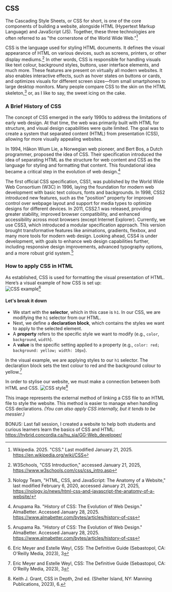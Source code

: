 ## CSS

The Cascading Style Sheets, or CSS for short, is one of the core components of building a website, alongside HTML (Hypertext Markup Language) and JavaScript (JS). Together, these three technologies are often referred to as "the cornerstone of the World Wide Web."[^ebersbach01css]

CSS is the language used for styling HTML documents. It defines the visual appearance of HTML on various devices, such as screens, printers, or other display mediums.[^ebersbach02css] In other words, CSS is responsible for handling visuals like text colour, background styles, buttons, user interface elements, and much more. These features are present on virtually all modern websites. It also enables interactive effects, such as hover states on buttons or cards, and optimizes visuals for different screen sizes—from small smartphones to large desktop monitors. Many people compare CSS to the skin on the HTML skeleton,[^ebersbach03css] or, as I like to say, the sweet icing on the cake.


### A Brief History of CSS

The concept of CSS emerged in the early 1990s to address the limitations of early web design. At that time, the web was primarily built with HTML for structure, and visual design capabilities were quite limited. The goal was to create a system that separated content (HTML) from presentation (CSS), allowing for more visually appealing websites.

In 1994, Håkon Wium Lie, a Norwegian web pioneer, and Bert Bos, a Dutch programmer, proposed the idea of CSS. Their specification introduced the idea of separating HTML as the structure for web content and CSS as the language for styling and formatting that content. This foundational idea became a critical step in the evolution of web design.[^ebersbach04css]

The first official CSS specification, CSS1, was published by the World Wide Web Consortium (W3C) in 1996, laying the foundation for modern web development with basic text colours, fonts and backgrounds. In 1998, CSS2 introduced new features, such as the "position" property for improved control over webpage layout and support for media types to optimize designs for different devices. In 2011, CSS2.1 was released, providing greater stability, improved browser compatibility, and enhanced accessibility across most browsers (except Internet Explorer). Currently, we use CSS3, which introduced a modular specification approach. This version brought transformative features like animations, gradients, flexbox, and many more tools for modern web design. Looking ahead, CSS4 is under development, with goals to enhance web design capabilities further, including responsive design improvements, advanced typography options, and a more robust grid system.[^ebersbach04css]


### How to apply CSS in HTML

As established, CSS is used for formatting the visual presentation of HTML. Here’s a visual example of how CSS is set up:  
![CSS example](images/01exampleCSS.png)[^ebersbach05css]


#### Let's break it down

- We start with the **selector**, which in this case is `h1`. In our CSS, we are modifying the `h1` selector from our HTML.
- Next, we define a **declaration block**, which contains the styles we want to apply to the selected element.
- A **property** refers to the specific style we want to modify (e.g., `color`, `background`, `width`).
- A **value** is the specific setting applied to a property (e.g., `color: red; background: yellow; width: 10px`).

In the visual example, we are applying styles to our `h1` selector. The declaration block sets the text colour to red and the background colour to yellow.[^ebersbach05css]

In order to stylise our website, we must make a connection between both HTML and CSS.
![CSS style](images/02exampleCSS.png)[^ebersbach06css]

This image represents the external method of linking a CSS file to an HTML file to style the website. This method is easier to manage when handling CSS declarations. *(You can also apply CSS internally, but it tends to be messier.)*



[^ebersbach01css]: Wikipedia. 2025. "CSS." Last modified January 21, 2025. https://en.wikipedia.org/wiki/CSS
[^ebersbach02css]: W3Schools, "CSS Introduction," accessed January 21, 2025, https://www.w3schools.com/css/css_intro.asp
[^ebersbach03css]: Nology Team, "HTML, CSS, and JavaScript: The Anatomy of a Website," last modified February 6, 2020, accessed January 21, 2025, https://nology.io/news/html-css-and-javascript-the-anatomy-of-a-website/
[^ebersbach04css]: Anupama Ra. "History of CSS: The Evolution of Web Design." AlmaBetter. Accessed January 28, 2025. https://www.almabetter.com/bytes/articles/history-of-css
[^ebersbach05css]: Eric Meyer and Estelle Weyl, CSS: The Definitive Guide (Sebastopol, CA: O'Reilly Media, 2023), 3
[^ebersbach06css]: Keith J. Grant, CSS in Depth, 2nd ed. (Shelter Island, NY: Manning Publications, 2023), 6.

BONUS: Last fall session, I created a website to help both students and curious learners learn the basics of CSS and HTML: https://hybrid.concordia.ca/hu_sia/GG-Web_developer/


